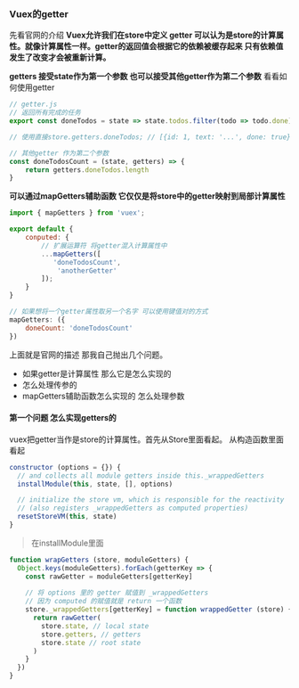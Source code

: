 ### Vuex的getter

先看官网的介绍 **Vuex允许我们在store中定义 getter 可以认为是store的计算属性。就像计算属性一样。getter的返回值会根据它的依赖被缓存起来 只有依赖值发生了改变才会被重新计算。**



**getters 接受state作为第一个参数 也可以接受其他getter作为第二个参数** 看看如何使用getter



```javascript
// getter.js
// 返回所有完成的任务
export const doneTodos = state => state.todos.filter(todo => todo.done);

// 使用直接store.getters.doneTodos; // [{id: 1, text: '...', done: true}]

// 其他getter 作为第二个参数
const doneTodosCount = (state, getters) => {
    return getters.doneTodos.length
}
```



**可以通过mapGetters辅助函数 它仅仅是将store中的getter映射到局部计算属性**

```javascript
import { mapGetters } from 'vuex';

export default {
    conputed: {
        // 扩展运算符 将getter混入计算属性中
        ...mapGetters([
           'doneTodosCount',
            'anotherGetter'
        ]);
    }
}

// 如果想将一个getter属性取另一个名字 可以使用键值对的方式
mapGetters: ({
    doneCount: 'doneTodosCount'
})

```

上面就是官网的描述 那我自己抛出几个问题。

* 如果getter是计算属性 那么它是怎么实现的
* 怎么处理传参的
* mapGetters辅助函数怎么实现的 怎么处理参数





#### 第一个问题 怎么实现getters的

vuex把getter当作是store的计算属性。首先从Store里面看起。 从构造函数里面看起

```javascript
constructor (options = {}) {
  // and collects all module getters inside this._wrappedGetters
  installModule(this, state, [], options)

  // initialize the store vm, which is responsible for the reactivity
  // (also registers _wrappedGetters as computed properties)
  resetStoreVM(this, state)
}
```





> 在installModule里面

```javascript
function wrapGetters (store, moduleGetters) {
  Object.keys(moduleGetters).forEach(getterKey => {
    const rawGetter = moduleGetters[getterKey]
    
    // 将 options 里的 getter 赋值到 _wrappedGetters
    // 因为 computed 的赋值就是 return 一个函数
    store._wrappedGetters[getterKey] = function wrappedGetter (store) {
      return rawGetter(
        store.state, // local state
        store.getters, // getters
        store.state // root state
      )
    }
  })
}
```

